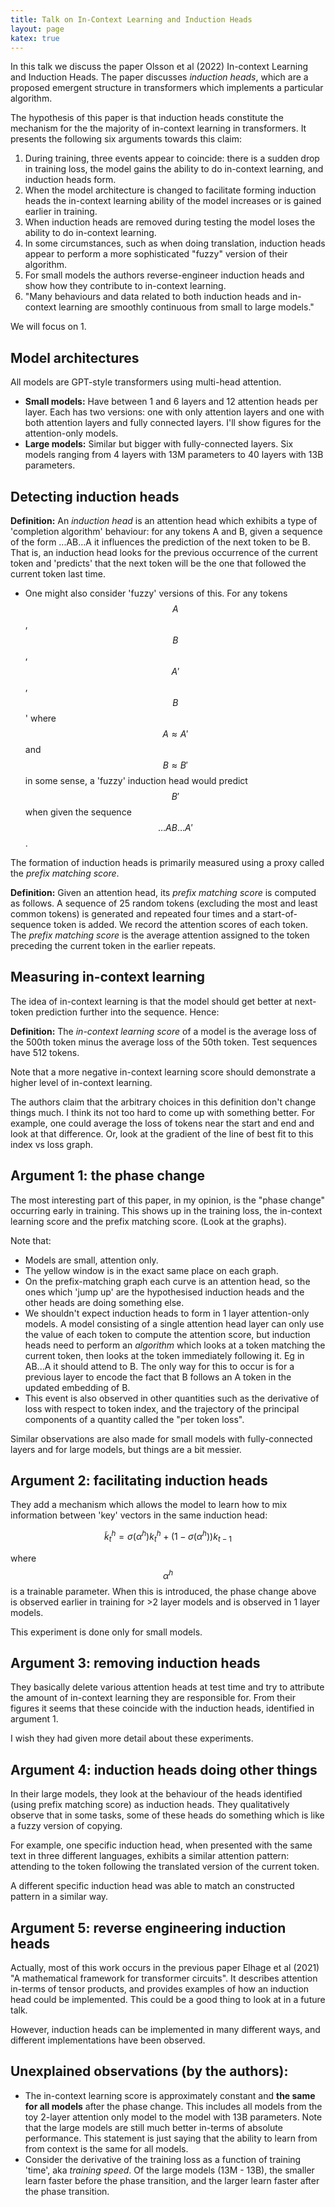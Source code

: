 ```yaml
---
title: Talk on In-Context Learning and Induction Heads
layout: page
katex: true
---
```

In this talk we discuss the paper Olsson et al (2022) In-context Learning and Induction Heads. The paper discusses *induction heads*, which are a proposed emergent structure in transformers which implements a particular algorithm. 

The hypothesis of this paper is that induction heads constitute the mechanism for the the majority of in-context learning in transformers. It presents the following six arguments towards this claim:
1. During training, three events appear to coincide: there is a sudden drop in training loss, the model gains the ability to do in-context learning, and induction heads form.
2. When the model architecture is changed to facilitate forming induction heads the in-context learning ability of the model increases or is gained earlier in training.
3. When induction heads are removed during testing the model loses the ability to do in-context learning.
4. In some circumstances, such as when doing translation, induction heads appear to perform a more sophisticated "fuzzy" version of their algorithm.
5. For small models the authors reverse-engineer induction heads and show how they contribute to in-context learning.
6. "Many behaviours and data related to both induction heads and in-context learning are smoothly continuous from small to large models."

We will focus on 1. 

## Model architectures

All models are GPT-style transformers using multi-head attention.
- **Small models:** Have between 1 and 6 layers and 12 attention heads per layer. Each has two versions: one with only attention layers and one with both attention layers and fully connected layers. I'll show figures for the attention-only models.
- **Large models:** Similar but bigger with fully-connected layers. Six models ranging from 4 layers with 13M parameters to 40 layers with 13B parameters. 


## Detecting induction heads

**Definition:** An *induction head* is an attention head which exhibits a type of 'completion algorithm' behaviour: for any tokens A and B, given a sequence of the form ...AB...A it influences the prediction of the next token to be B. That is, an induction head looks for the previous occurrence of the current token and 'predicts' that the next token will be the one that followed the current token last time. 

- One might also consider 'fuzzy' versions of this. For any tokens $$A$$, $$B$$, $$A'$$, $$B$$' where $$A \approx A'$$ and $$B\approx B'$$ in some sense, a 'fuzzy' induction head would predict $$B'$$ when given the sequence $$\ldots AB\ldots A'$$. 

The formation of induction heads is primarily measured using a proxy called the *prefix matching score*. 

**Definition:** Given an attention head, its *prefix matching score* is computed as follows. A sequence of 25 random tokens (excluding the most and least common tokens) is generated and repeated four times and a start-of-sequence token is added. We record the attention scores of each token. The *prefix matching score* is the average attention assigned to the token preceding the current token in the earlier repeats.

## Measuring in-context learning

The idea of in-context learning is that the model should get better at next-token prediction further into the sequence. Hence:

**Definition:** The *in-context learning score* of a model is the average loss of the 500th token minus the average loss of the 50th token. Test sequences have 512 tokens.

Note that a more negative in-context learning score should demonstrate a higher level of in-context learning. 

The authors claim that the arbitrary choices in this definition don't change things much. I think its not too hard to come up with something better. For example, one could average the loss of tokens near the start and end and look at that difference. Or, look at the gradient of the line of best fit to this index vs loss graph. 

## Argument 1: the phase change

The most interesting part of this paper, in my opinion, is the "phase change" occurring early in training. This shows up in the training loss, the in-context learning score and the prefix matching score. (Look at the graphs).

Note that:
- Models are small, attention only.
- The yellow window is in the exact same place on each graph.
- On the prefix-matching graph each curve is an attention head, so the ones which 'jump up' are the hypothesised induction heads and the other heads are doing something else. 
- We shouldn't expect induction heads to form in 1 layer attention-only models. A model consisting of a single attention head layer can only use the value of each token to compute the attention score, but induction heads need to perform an *algorithm* which looks at a token matching the current token, then looks at the token immediately following it. Eg in AB...A it should attend to B. The only way for this to occur is for a previous layer to encode the fact that B follows an A token in the updated embedding of B. 
- This event is also observed in other quantities such as the derivative of loss with respect to token index, and the trajectory of the principal components of a quantity called the "per token loss".

Similar observations are also made for small models with fully-connected layers and for large models, but things are a bit messier. 

## Argument 2: facilitating induction heads

They add a mechanism which allows the model to learn how to mix information between 'key' vectors in the same induction head:

$$
\tilde{k}_t^h = \sigma(\alpha^h) k_t^h + (1 - \sigma(\alpha^h)) k_{t-1}
$$

where $$\alpha ^h$$ is a trainable parameter. When this is introduced, the phase change above is observed earlier in training for >2 layer models and is observed in 1 layer models. 

This experiment is done only for small models.

## Argument 3: removing induction heads

They basically delete various attention heads at test time and try to attribute the amount of in-context learning they are responsible for. From their figures it seems that these coincide with the induction heads, identified in argument 1. 

I wish they had given more detail about these experiments. 

## Argument 4: induction heads doing other things

In their large models, they look at the behaviour of the heads identified (using prefix matching score) as induction heads. They qualitatively observe that in some tasks, some of these heads do something which is like a fuzzy version of copying. 

For example, one specific induction head, when presented with the same text in three different languages, exhibits a similar attention pattern: attending to the token following the translated version of the current token.

A different specific induction head was able to match an constructed pattern in a similar way. 

## Argument 5: reverse engineering induction heads

Actually, most of this work occurs in the previous paper  Elhage et al (2021) "A mathematical framework for transformer circuits". It describes attention in-terms of tensor products, and provides examples of how an induction head could be implemented. This could be a good thing to look at in a future talk.

However, induction heads can be implemented in many different ways, and different implementations have been observed.

## Unexplained observations (by the authors):

- The in-context learning score is approximately constant and **the same for all models** after the phase change. This includes all models from the toy 2-layer attention only model to the model with 13B parameters. Note that the large models are still much better in-terms of absolute performance. This statement is just saying that the ability to learn from from context is the same for all models. 
- Consider the derivative of the training loss as a function of training 'time', aka *training speed*. Of the large models (13M - 13B), the smaller learn faster before the phase transition, and the larger learn faster after the phase transition. 
